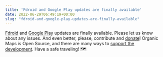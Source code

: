 ```yaml
---
title: 'Fdroid and Google Play updates are finally available'
date: 2022-06-29T06:49:19+00:00
slug: "fdroid-and-google-play-updates-are-finally-available"
---
```


[Fdroid](https://f-droid.org/en/packages/app.organicmaps/) and [Google Play](https://play.google.com/store/apps/details?id=app.organicmaps) updates are finally available. Please let us know about any issues. And even better, please, contribute and [donate](https://organicmaps.app/donate/)! Organic Maps is Open Source, and there are many ways to [support ](https://organicmaps.app/support-us/)[the](https://organicmaps.app/support-us/) [development](https://organicmaps.app/support-us/).
Have a safe traveling! 🗺️
